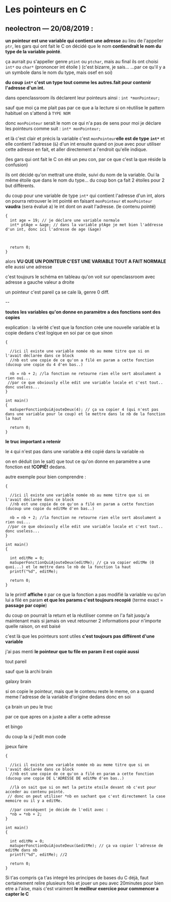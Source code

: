 # Les pointeurs en C

## neolectron — 20/08/2019 :

**un pointeur est une variable qui contient une adresse**
au lieu de l'appeller `ptr`, les gars qui ont fait le C on décidé que le nom **contiendrait le nom du type de la variable pointé**.

ça aurrait pu s'appeller genre `ptint` ou `ptchar`, mais au final ils ont choisi `int*` ou `char*` (prononcer int étoile )
(c'est bizarre, je sais... ...par ce qu'il y a un symbole dans le nom du type, mais osef en soi)

**du coup `int*` c'est un type tout comme les autres.fait pour contenir l'adresse d'un int.**

dans openclassroom ils déclarent leur pointeurs ainsi :
`int *monPointeur;`

sauf que moi ça me plait pas
par ce que a la lecture si on réutilise le pattern habituel
on s'attend à
`TYPE NOM`

donc `monPointeur` serait le nom
ce qui n'a pas de sens pour moi
je déclare les pointeurs comme suit :
`int* monPointeur;`

et là c'est clair et précis
la variable c'est `monPointeur`**elle est de type `int*`**
et elle contient l'adresse (`&`) d'un int
ensuite quand on joue avec
pour utiliser cette adresse en fait, et aller directement a l'endroit qu'elle indique.

(les gars qui ont fait le C on été un peu con, par ce que c'est la que réside la confusion)

ils ont décidé qu'on mettrait une étoile, suivi du nom de la variable.
Oui la même étoile que dans le nom du type... du coup bon ça fait 2 étoiles pour 2 but différents.

du coup pour une variable de type `int*` qui contient l'adresse d'un int, alors on pourra retrouver le int pointé en faisant
`monPointeur`
et `monPointeur` **vaudra** (sera évalué a) le int dont on avait l'adresse. (le contenu pointé)

```int main()
{
  int age = 19; // je déclare une variable normale
  int* ptAge = &age; // dans la variable ptAge je met bien l'addresse d'un int, donc ici l'adresse de age (&age)



  return 0;
}
```

alors **VU QUE UN POINTEUR C'EST UNE VARIABLE TOUT A FAIT NORMALE** elle aussi une adresse

c'est toujours le schéma en tableau qu'on voit sur openclassroom avec adresse a gauche valeur a droite

un pointeur c'est pareil ça se cale là, genre 0 diff.

--

**toutes les variables qu'on donne en paramètre a des fonctions sont des copies**

explication :
la vérité c'est que la fonction crée une nouvelle variable et la copie dedans
c'est logique en soi par ce que sinon

```void maSuperFonctionQuiAjouteDeux(int nb)
{

  //ici il existe une variable nomée nb au meme titre que si on l'avait déclarée dans ce block
  //nb est une copie de ce qu'on a filé en param a cette fonction (ducoup une copie du 4 d'en bas..)

  nb = nb + 2; //la fonction ne retourne rien elle sert absolument a rien oui...
 //par ce que obviously elle edit une variable locale et c'est tout.. donc useless...
}

int main()
{
  maSuperFonctionQuiAjouteDeux(4); // ça va copier 4 (qui n'est pas dans une variable pour le coup) et le mettre dans le nb de la fonction la haut

  return 0;
}
```

**le truc important a retenir**

le `4` qui n'est pas dans une variable a été copié dans la variable `nb`

on en déduit (on le sait) que tout ce qu'on donne en paramètre a une fonction est **!COPIÉ!** dedans.

autre exemple pour bien comprendre :

```void maSuperFonctionQuiAjouteDeux(int nb)
{

  //ici il existe une variable nomée nb au meme titre que si on l'avait déclarée dans ce block
  //nb est une copie de ce qu'on a filé en param a cette fonction (ducoup une copie du editMe d'en bas..)

  nb = nb + 2; //la fonction ne retourne rien elle sert absolument a rien oui...
 //par ce que obviously elle edit une variable locale et c'est tout.. donc useless...
}

int main()
{

  int editMe = 0;
  maSuperFonctionQuiAjouteDeux(editMe); // ça va copier editMe (0 quoi...) et le mettre dans le nb de la fonction la haut
  printf("%d", editMe);

  return 0;
}
```

la le printf **affiche** `0`
par ce que la fonction a pas modifié la variable
vu qu'on lui a filé en param
**et que les params c'est toujours recopié**
(terme exact = **passage par copie**)

du coup on pourrait la return
et la réutiliser
comme on l'a fait jusqu'a maintenant
mais si jamais on veut retourner 2 informations pour n'importe quelle raison, on est baisé

c'est là que les pointeurs sont utiles
**c'est toujours pas différent d'une variable**

j'ai pas menti
**le pointeur que tu file en param il est copié aussi**

tout pareil

sauf que là archi brain

galaxy brain

si on copie le pointeur, mais que le contenu reste le meme, on a quand meme l'adresse de la variable d'origine dedans
donc en soi

ça brain un peu le truc

par ce que apres on a juste a aller a cette adresse

et bingo

du coup la si j'edit mon code

jpeux faire

```void maSuperFonctionQuiAjouteDeux(int* nb)
{

  //ici il existe une variable nomée nb au meme titre que si on l'avait déclarée dans ce block
  //nb est une copie de ce qu'on a filé en param a cette fonction (ducoup une copie DE L'ADRESSE DE editMe d'en bas..)

  //là on sait que si on met la petite etoile devant nb c'est pour acceder au contenu pointé.
 // donc on peut utiliser *nb en sachant que c'est directement la case memoire ou il y a editMe.

  //par conséquent je décide de l'edit avec :
  *nb = *nb + 2;
}

int main()
{

  int editMe = 0;
  maSuperFonctionQuiAjouteDeux(&editMe); // ça va copier l'adresse de editMe dans nb
  printf("%d", editMe); //2

  return 0;
}
```

Si t'as compris ça t'as integré les principes de bases du C déjà,
faut certainement relire plusieurs fois et jouer un peu avec 20minutes pour bien etre a l'aise,
mais c'est vraiment **le meilleur exercice pour commencer a capter le C**
